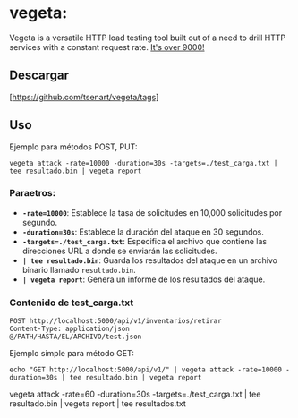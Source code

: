 # vegeta:

Vegeta is a versatile HTTP load testing tool built out of a need to drill
HTTP services with a constant request rate. [It's over 9000!](https://en.wikipedia.org/wiki/It's_Over_9000)

## Descargar
[https://github.com/tsenart/vegeta/tags]
## Uso
Ejemplo para métodos POST, PUT:

`vegeta attack -rate=10000 -duration=30s -targets=./test_carga.txt | tee resultado.bin | vegeta report`

### Paraetros:
- **`-rate=10000`**: Establece la tasa de solicitudes en 10,000 solicitudes por segundo.
- **`-duration=30s`**: Establece la duración del ataque en 30 segundos.
- **`-targets=./test_carga.txt`**: Especifica el archivo que contiene las direcciones URL a donde se enviarán las solicitudes.
- **`| tee resultado.bin`**: Guarda los resultados del ataque en un archivo binario llamado `resultado.bin`.
- **`| vegeta report`**: Genera un informe de los resultados del ataque.

### Contenido de test_carga.txt
```
POST http://localhost:5000/api/v1/inventarios/retirar
Content-Type: application/json
@/PATH/HASTA/EL/ARCHIVO/test.json
```
Ejemplo simple para método GET:

`echo "GET http://localhost:5000/api/v1/" | vegeta attack -rate=10000 -duration=30s | tee resultado.bin | vegeta report`


vegeta attack -rate=60 -duration=30s -targets=./test_carga.txt | tee resultado.bin | vegeta report | tee resultados.txt


